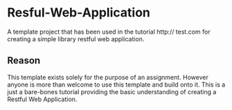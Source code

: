 # Resful-Web-Application
A template project that has been used in the tutorial http:// test.com for creating a simple library restful web application.

## Reason
This template exists solely for the purpose of an assignment. However anyone is more than welcome to use this template and build onto it. This is a just a bare-bones tutorial providing the basic understanding of creating a Restful Web Application.
